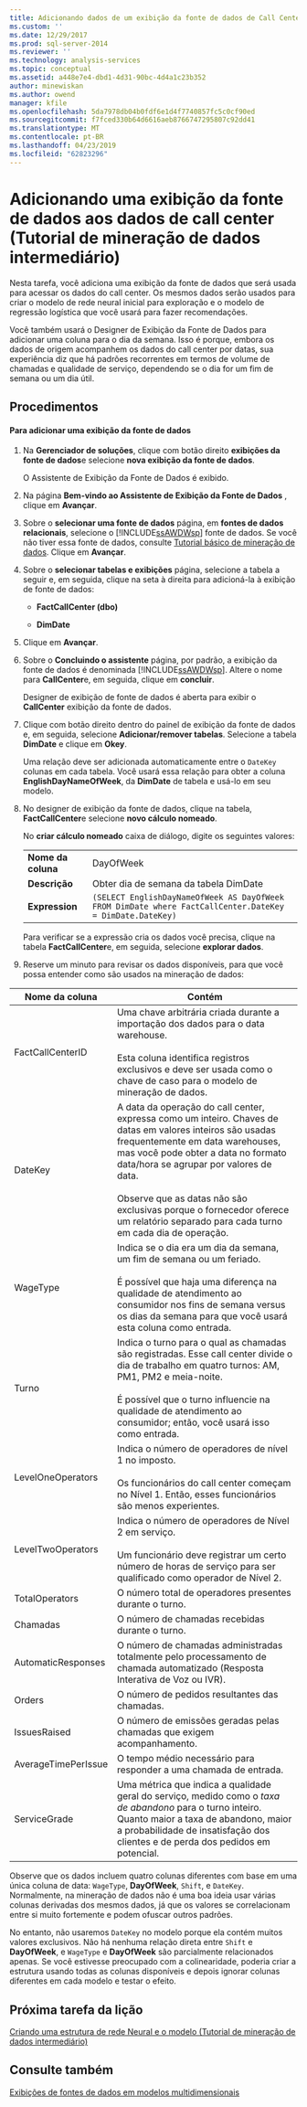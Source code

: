 ```yaml
---
title: Adicionando dados de um exibição da fonte de dados de Call Center (Tutorial de mineração de dados intermediário) | Microsoft Docs
ms.custom: ''
ms.date: 12/29/2017
ms.prod: sql-server-2014
ms.reviewer: ''
ms.technology: analysis-services
ms.topic: conceptual
ms.assetid: a448e7e4-dbd1-4d31-90bc-4d4a1c23b352
author: minewiskan
ms.author: owend
manager: kfile
ms.openlocfilehash: 5da7978db04b0fdf6e1d4f7740857fc5c0cf90ed
ms.sourcegitcommit: f7fced330b64d6616aeb8766747295807c92dd41
ms.translationtype: MT
ms.contentlocale: pt-BR
ms.lasthandoff: 04/23/2019
ms.locfileid: "62823296"
---
```

# <a name="adding-a-data-source-view-for-call-center-data-intermediate-data-mining-tutorial"></a>Adicionando uma exibição da fonte de dados aos dados de call center (Tutorial de mineração de dados intermediário)
  Nesta tarefa, você adiciona uma exibição da fonte de dados que será usada para acessar os dados do call center. Os mesmos dados serão usados para criar o modelo de rede neural inicial para exploração e o modelo de regressão logística que você usará para fazer recomendações.  
  
 Você também usará o Designer de Exibição da Fonte de Dados para adicionar uma coluna para o dia da semana. Isso é porque, embora os dados de origem acompanhem os dados do call center por datas, sua experiência diz que há padrões recorrentes em termos de volume de chamadas e qualidade de serviço, dependendo se o dia for um fim de semana ou um dia útil.  
  
## <a name="procedures"></a>Procedimentos  
  
#### <a name="to-add-a-data-source-view"></a>Para adicionar uma exibição da fonte de dados  
  
1.  Na **Gerenciador de soluções**, clique com botão direito **exibições da fonte de dados**e selecione **nova exibição da fonte de dados**.  
  
     O Assistente de Exibição da Fonte de Dados é exibido.  
  
2.  Na página **Bem-vindo ao Assistente de Exibição da Fonte de Dados** , clique em **Avançar**.  
  
3.  Sobre o **selecionar uma fonte de dados** página, em **fontes de dados relacionais**, selecione o [!INCLUDE[ssAWDWsp](../includes/ssawdwsp-md.md)] fonte de dados. Se você não tiver essa fonte de dados, consulte [Tutorial básico de mineração de dados](../../2014/tutorials/basic-data-mining-tutorial.md). Clique em **Avançar**.  
  
4.  Sobre o **selecionar tabelas e exibições** página, selecione a tabela a seguir e, em seguida, clique na seta à direita para adicioná-la à exibição de fonte de dados:  
  
    -   **FactCallCenter (dbo)**  
  
    -   **DimDate**  
  
5.  Clique em **Avançar**.  
  
6.  Sobre o **Concluindo o assistente** página, por padrão, a exibição da fonte de dados é denominada [!INCLUDE[ssAWDWsp](../includes/ssawdwsp-md.md)]. Altere o nome para **CallCenter**e, em seguida, clique em **concluir**.  
  
     Designer de exibição de fonte de dados é aberta para exibir o **CallCenter** exibição da fonte de dados.  
  
7.  Clique com botão direito dentro do painel de exibição da fonte de dados e, em seguida, selecione **Adicionar/remover tabelas**. Selecione a tabela **DimDate** e clique em **Okey**.  
  
     Uma relação deve ser adicionada automaticamente entre o `DateKey` colunas em cada tabela. Você usará essa relação para obter a coluna **EnglishDayNameOfWeek**, da **DimDate** de tabela e usá-lo em seu modelo.  
  
8.  No designer de exibição da fonte de dados, clique na tabela, **FactCallCenter**e selecione **novo cálculo nomeado**.  
  
     No **criar cálculo nomeado** caixa de diálogo, digite os seguintes valores:  
  
    |||  
    |-|-|  
    |**Nome da coluna**|DayOfWeek|  
    |**Descrição**|Obter dia de semana da tabela DimDate|  
    |**Expression**|`(SELECT EnglishDayNameOfWeek AS DayOfWeek FROM DimDate where FactCallCenter.DateKey = DimDate.DateKey)`|  
  
     Para verificar se a expressão cria os dados você precisa, clique na tabela **FactCallCenter**e, em seguida, selecione **explorar dados**.  
  
9. Reserve um minuto para revisar os dados disponíveis, para que você possa entender como são usados na mineração de dados:  
  
|Nome da coluna|Contém|  
|-----------------|--------------|  
|FactCallCenterID|Uma chave arbitrária criada durante a importação dos dados para o data warehouse.<br /><br /> Esta coluna identifica registros exclusivos e deve ser usada como o chave de caso para o modelo de mineração de dados.|  
|DateKey|A data da operação do call center, expressa como um inteiro. Chaves de datas em valores inteiros são usadas frequentemente em data warehouses, mas você pode obter a data no formato data/hora se agrupar por valores de data.<br /><br /> Observe que as datas não são exclusivas porque o fornecedor oferece um relatório separado para cada turno em cada dia de operação.|  
|WageType|Indica se o dia era um dia da semana, um fim de semana ou um feriado.<br /><br /> É possível que haja uma diferença na qualidade de atendimento ao consumidor nos fins de semana versus os dias da semana para que você usará esta coluna como entrada.|  
|Turno|Indica o turno para o qual as chamadas são registradas. Esse call center divide o dia de trabalho em quatro turnos: AM, PM1, PM2 e meia-noite.<br /><br /> É possível que o turno influencie na qualidade de atendimento ao consumidor; então, você usará isso como entrada.|  
|LevelOneOperators|Indica o número de operadores de nível 1 no imposto.<br /><br /> Os funcionários do call center começam no Nível 1. Então, esses funcionários são menos experientes.|  
|LevelTwoOperators|Indica o número de operadores de Nível 2 em serviço.<br /><br /> Um funcionário deve registrar um certo número de horas de serviço para ser qualificado como operador de Nível 2.|  
|TotalOperators|O número total de operadores presentes durante o turno.|  
|Chamadas|O número de chamadas recebidas durante o turno.|  
|AutomaticResponses|O número de chamadas administradas totalmente pelo processamento de chamada automatizado (Resposta Interativa de Voz ou IVR).|  
|Orders|O número de pedidos resultantes das chamadas.|  
|IssuesRaised|O número de emissões geradas pelas chamadas que exigem acompanhamento.|  
|AverageTimePerIssue|O tempo médio necessário para responder a uma chamada de entrada.|  
|ServiceGrade|Uma métrica que indica a qualidade geral do serviço, medido como o *taxa de abandono* para o turno inteiro. Quanto maior a taxa de abandono, maior a probabilidade de insatisfação dos clientes e de perda dos pedidos em potencial.|  
  
 Observe que os dados incluem quatro colunas diferentes com base em uma única coluna de data: `WageType`, **DayOfWeek**, `Shift`, e `DateKey`. Normalmente, na mineração de dados não é uma boa ideia usar várias colunas derivadas dos mesmos dados, já que os valores se correlacionam entre si muito fortemente e podem ofuscar outros padrões.  
  
 No entanto, não usaremos `DateKey` no modelo porque ela contém muitos valores exclusivos. Não há nenhuma relação direta entre `Shift` e **DayOfWeek**, e `WageType` e **DayOfWeek** são parcialmente relacionados apenas. Se você estivesse preocupado com a colinearidade, poderia criar a estrutura usando todas as colunas disponíveis e depois ignorar colunas diferentes em cada modelo e testar o efeito.  
  
## <a name="next-task-in-lesson"></a>Próxima tarefa da lição  
 [Criando uma estrutura de rede Neural e o modelo &#40;Tutorial de mineração de dados intermediário&#41;](../../2014/tutorials/creating-a-neural-network-structure-and-model-intermediate-data-mining-tutorial.md)  
  
## <a name="see-also"></a>Consulte também  
 [Exibições de fontes de dados em modelos multidimensionais](../analysis-services/multidimensional-models/data-source-views-in-multidimensional-models.md)  
  
  
